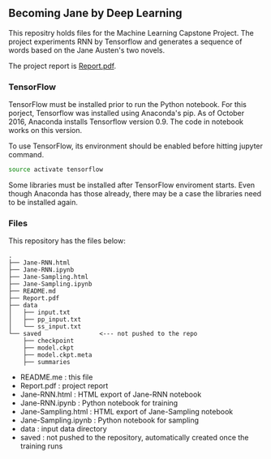 ## Becoming Jane by Deep Learning

This repositry holds files for the Machine Learning Capstone Project.
The project experiments RNN by Tensorflow and generates a sequence of
words based on the Jane Austen's two novels.

The project report is [Report.pdf](Report.pdf).

### TensorFlow

TensorFlow must be installed prior to run the Python notebook. For this
porject, Tensorflow was installed using Anaconda's pip. As of October
2016, Anaconda installs Tensorflow version 0.9. The code in notebook
works on this version.

To use TensorFlow, its environment should be enabled before hitting
jupyter command.

```bash
source activate tensorflow
```

Some libraries must be installed after TensorFlow enviroment starts.
Even though Anaconda has those already, there may be a case the
libraries need to be installed again.


### Files

This repository has the files below:

```
.
├── Jane-RNN.html
├── Jane-RNN.ipynb
├── Jane-Sampling.html
├── Jane-Sampling.ipynb
├── README.md
├── Report.pdf
├── data
│   ├── input.txt
│   ├── pp_input.txt
│   └── ss_input.txt
└── saved                <--- not pushed to the repo
    ├── checkpoint
    ├── model.ckpt
    ├── model.ckpt.meta
    ├── summaries
```

- README.me : this file
- Report.pdf : project report
- Jane-RNN.html : HTML export of Jane-RNN notebook
- Jane-RNN.ipynb : Python notebook for training
- Jane-Sampling.html : HTML export of Jane-Sampling notebook
- Jane-Sampling.ipynb : Python notebook for sampling
- data : input data directory
- saved : not pushed to the repository, automatically created once the training runs
